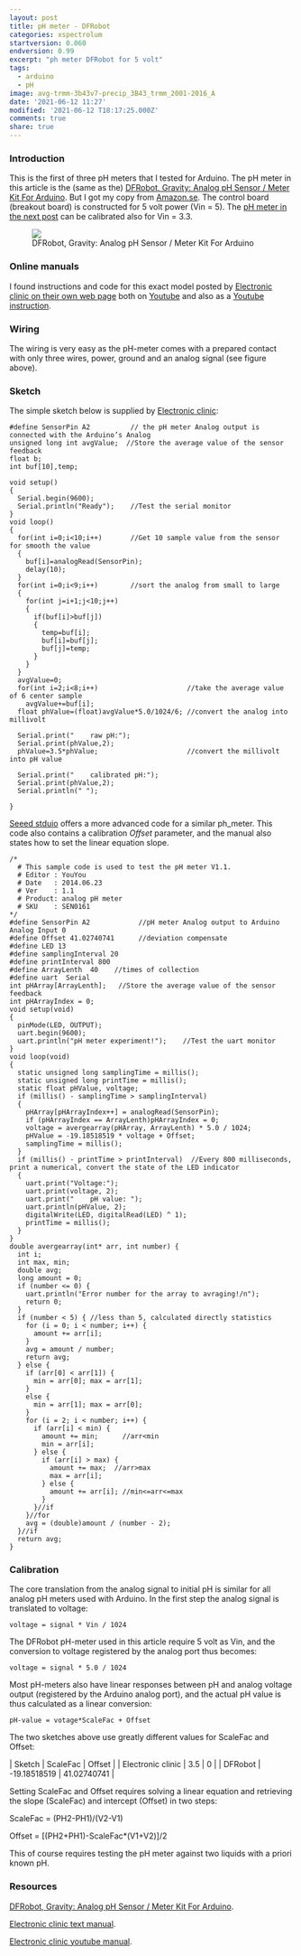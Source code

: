 ```yaml
---
layout: post
title: pH meter - DFRobot
categories: xspectrolum
startversion: 0.060
endversion: 0.99
excerpt: "ph meter DFRobot for 5 volt"
tags:
  - arduino
  - pH
image: avg-trmm-3b43v7-precip_3B43_trmm_2001-2016_A
date: '2021-06-12 11:27'
modified: '2021-06-12 T18:17:25.000Z'
comments: true
share: true
---
```


### Introduction

This is the first of three pH meters that I tested for Arduino. The pH meter in this article is the (same as the) [DFRobot, Gravity: Analog pH Sensor / Meter Kit For Arduino](https://www.dfrobot.com/product-1025.html?tracking=5cfb9465c247d). But I got my copy from [Amazon.se](https://www.amazon.se/gp/product/B081QK9TX2/ref=ppx_od_dt_b_asin_title_s00?ie=UTF8&psc=1). The control board (breakout board) is constructed for 5 volt power (Vin = 5). The [pH meter in the next post](module-ph-meter02) can be calibrated also for Vin = 3.3.

<figure>
<img src="../../images/phmeter_dfrobot_gravity.png">
<figcaption> DFRobot, Gravity: Analog pH Sensor / Meter Kit For Arduino </figcaption>
</figure>

### Online manuals

I found instructions and code for this exact model posted by [Electronic clinic on their own web page](https://www.electroniclinic.com/ph-sensor-arduino-how-do-ph-sensors-work-application-of-ph-meter-ph-sensor-calibration/) both on [Youtube](https://www.youtube.com/watch?v=dfoH5iPWkwo) and also as a [Youtube instruction](https://www.youtube.com/watch?v=dfoH5iPWkwo).

### Wiring

The wiring is very easy as the pH-meter comes with a prepared contact with only three wires, power, ground and an analog signal (see figure above).  

### Sketch

The simple sketch below is supplied by [Electronic clinic](https://www.electroniclinic.com/ph-sensor-arduino-how-do-ph-sensors-work-application-of-ph-meter-ph-sensor-calibration/):

```
#define SensorPin A2          // the pH meter Analog output is connected with the Arduino’s Analog
unsigned long int avgValue;  //Store the average value of the sensor feedback
float b;
int buf[10],temp;

void setup()
{
  Serial.begin(9600);  
  Serial.println("Ready");    //Test the serial monitor
}
void loop()
{
  for(int i=0;i<10;i++)       //Get 10 sample value from the sensor for smooth the value
  {
    buf[i]=analogRead(SensorPin);
    delay(10);
  }
  for(int i=0;i<9;i++)        //sort the analog from small to large
  {
    for(int j=i+1;j<10;j++)
    {
      if(buf[i]>buf[j])
      {
        temp=buf[i];
        buf[i]=buf[j];
        buf[j]=temp;
      }
    }
  }
  avgValue=0;
  for(int i=2;i<8;i++)                      //take the average value of 6 center sample
    avgValue+=buf[i];
  float phValue=(float)avgValue*5.0/1024/6; //convert the analog into millivolt

  Serial.print("    raw pH:");  
  Serial.print(phValue,2);
  phValue=3.5*phValue;                      //convert the millivolt into pH value

  Serial.print("    calibrated pH:");  
  Serial.print(phValue,2);
  Serial.println(" ");

}
```

[Seeed stduio](https://wiki.seeedstudio.com/Grove-PH-Sensor-kit/) offers a more advanced code for a similar ph_meter. This code also contains a calibration _Offset_ parameter, and the manual also states how to set the linear equation slope.

```
/*
  # This sample code is used to test the pH meter V1.1.
  # Editor : YouYou
  # Date   : 2014.06.23
  # Ver    : 1.1
  # Product: analog pH meter
  # SKU    : SEN0161
*/
#define SensorPin A2            //pH meter Analog output to Arduino Analog Input 0
#define Offset 41.02740741      //deviation compensate
#define LED 13
#define samplingInterval 20
#define printInterval 800
#define ArrayLenth  40    //times of collection
#define uart  Serial
int pHArray[ArrayLenth];   //Store the average value of the sensor feedback
int pHArrayIndex = 0;
void setup(void)
{
  pinMode(LED, OUTPUT);
  uart.begin(9600);
  uart.println("pH meter experiment!");    //Test the uart monitor
}
void loop(void)
{
  static unsigned long samplingTime = millis();
  static unsigned long printTime = millis();
  static float pHValue, voltage;
  if (millis() - samplingTime > samplingInterval)
  {
    pHArray[pHArrayIndex++] = analogRead(SensorPin);
    if (pHArrayIndex == ArrayLenth)pHArrayIndex = 0;
    voltage = avergearray(pHArray, ArrayLenth) * 5.0 / 1024;
    pHValue = -19.18518519 * voltage + Offset;
    samplingTime = millis();
  }
  if (millis() - printTime > printInterval)  //Every 800 milliseconds, print a numerical, convert the state of the LED indicator
  {
    uart.print("Voltage:");
    uart.print(voltage, 2);
    uart.print("    pH value: ");
    uart.println(pHValue, 2);
    digitalWrite(LED, digitalRead(LED) ^ 1);
    printTime = millis();
  }
}
double avergearray(int* arr, int number) {
  int i;
  int max, min;
  double avg;
  long amount = 0;
  if (number <= 0) {
    uart.println("Error number for the array to avraging!/n");
    return 0;
  }
  if (number < 5) { //less than 5, calculated directly statistics
    for (i = 0; i < number; i++) {
      amount += arr[i];
    }
    avg = amount / number;
    return avg;
  } else {
    if (arr[0] < arr[1]) {
      min = arr[0]; max = arr[1];
    }
    else {
      min = arr[1]; max = arr[0];
    }
    for (i = 2; i < number; i++) {
      if (arr[i] < min) {
        amount += min;      //arr<min
        min = arr[i];
      } else {
        if (arr[i] > max) {
          amount += max;  //arr>max
          max = arr[i];
        } else {
          amount += arr[i]; //min<=arr<=max
        }
      }//if
    }//for
    avg = (double)amount / (number - 2);
  }//if
  return avg;
}
```

### Calibration

The core translation from the analog signal to initial pH is similar for all analog pH meters used with Arduino. In the first step the analog signal is translated to voltage:

```
voltage = signal * Vin / 1024
```

The DFRobot pH-meter used in this article require 5 volt as Vin, and the conversion to voltage registered by the analog port thus becomes:

```
voltage = signal * 5.0 / 1024
```
Most pH-meters also have linear responses between pH and analog voltage output (registered by the Arduino analog port), and the actual pH value is thus calculated as a linear conversion:

```
pH-value = votage*ScaleFac + Offset
```

The two sketches above use greatly different values for ScaleFac and Offset:

| Sketch | ScaleFac | Offset |
| Electronic clinic  | 3.5  | 0 |
| DFRobot | -19.18518519 | 41.02740741 |

Setting ScaleFac and Offset requires solving a linear equation and retrieving the slope (ScaleFac) and intercept (Offset) in two steps:

ScaleFac = (PH2-PH1)/(V2-V1)

Offset = [(PH2+PH1)-ScaleFac*(V1+V2)]/2

This of course requires testing the pH meter against two liquids with a priori known pH.

### Resources

[DFRobot, Gravity: Analog pH Sensor / Meter Kit For Arduino](https://www.dfrobot.com/product-1025.html?tracking=5cfb9465c247d).

[Electronic clinic text manual](https://www.electroniclinic.com/ph-sensor-arduino-how-do-ph-sensors-work-application-of-ph-meter-ph-sensor-calibration/).

[Electronic clinic youtube manual](https://www.youtube.com/watch?v=dfoH5iPWkwo).
